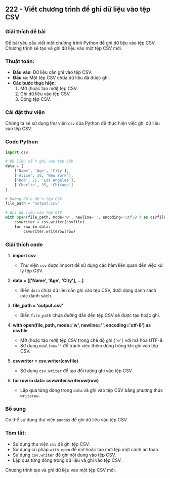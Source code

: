 ## 222 - Viết chương trình để ghi dữ liệu vào tệp CSV

### Giải thích đề bài

Đề bài yêu cầu viết một chương trình Python để ghi dữ liệu vào tệp CSV. Chương trình sẽ tạo và ghi dữ liệu vào một tệp CSV mới.

### Thuật toán:
- **Đầu vào**: Dữ liệu cần ghi vào tệp CSV.
- **Đầu ra**: Một tệp CSV chứa dữ liệu đã được ghi.
- **Các bước thực hiện**:
  1. Mở (hoặc tạo mới) tệp CSV.
  2. Ghi dữ liệu vào tệp CSV.
  3. Đóng tệp CSV.

### Cài đặt thư viện

Chúng ta sẽ sử dụng thư viện `csv` của Python để thực hiện việc ghi dữ liệu vào tệp CSV.

### Code Python

```python
import csv

# Dữ liệu cần ghi vào tệp CSV
data = [
    ['Name', 'Age', 'City'],
    ['Alice', 30, 'New York'],
    ['Bob', 25, 'Los Angeles'],
    ['Charlie', 35, 'Chicago']
]

# Đường dẫn đến tệp CSV
file_path = 'output.csv'

# Ghi dữ liệu vào tệp CSV
with open(file_path, mode='w', newline='', encoding='utf-8') as csvfile:
    csvwriter = csv.writer(csvfile)
    for row in data:
        csvwriter.writerow(row)
```

### Giải thích code 

1. **import csv**
   - Thư viện `csv` được import để sử dụng các hàm liên quan đến việc xử lý tệp CSV.

2. **data = [['Name', 'Age', 'City'], ...]**
   - Biến `data` chứa dữ liệu cần ghi vào tệp CSV, dưới dạng danh sách các danh sách.

3. **file_path = 'output.csv'**
   - Biến `file_path` chứa đường dẫn đến tệp CSV sẽ được tạo hoặc ghi.

4. **with open(file_path, mode='w', newline='', encoding='utf-8') as csvfile**
   - Mở (hoặc tạo mới) tệp CSV trong chế độ ghi (`'w'`) với mã hóa UTF-8.
   - Sử dụng `newline=''` để tránh việc thêm dòng trống khi ghi vào tệp CSV.

5. **csvwriter = csv.writer(csvfile)**
   - Sử dụng `csv.writer` để tạo đối tượng ghi vào tệp CSV.

6. **for row in data: csvwriter.writerow(row)**
   - Lặp qua từng dòng trong `data` và ghi vào tệp CSV bằng phương thức `writerow`.

### Bổ sung

Có thể sử dụng thư viện `pandas` để ghi dữ liệu vào tệp CSV.

### Tóm tắt:
- Sử dụng thư viện `csv` để ghi tệp CSV.
- Sử dụng cú pháp `with open` để mở hoặc tạo mới tệp một cách an toàn.
- Sử dụng `csv.writer` để ghi nội dung vào tệp CSV.
- Lặp qua từng dòng trong dữ liệu và ghi vào tệp CSV.

Chương trình tạo và ghi dữ liệu vào một tệp CSV mới.